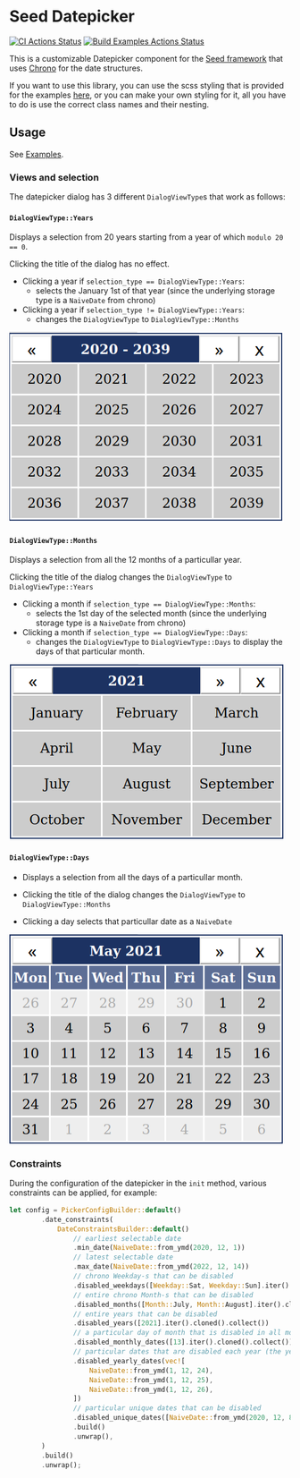 # Seed Datepicker

[![CI Actions Status](https://github.com/tommket/seed-datepicker/workflows/CI/badge.svg)](https://github.com/tommket/seed-datepicker/actions?query=workflow%3ACI)
[![Build Examples Actions Status](https://github.com/tommket/seed-datepicker/workflows/Build%20Examples/badge.svg)](https://github.com/tommket/seed-datepicker/actions?query=workflow%3A%22Build+Examples%22)

This is a customizable Datepicker component for the [Seed framework](https://seed-rs.org/) that uses [Chrono](https://crates.io/crates/chrono) for the date structures.

If you want to use this library, you can use the scss styling that is provided for the examples [here](static/seed-datepicker.scss), or you can make your own styling for it, all you have to do is use the correct class names and their nesting.

## Usage

See [Examples](https://github.com/tommket/seed-datepicker/tree/master/examples).

### Views and selection

The datepicker dialog has 3 different `DialogViewType`s that work as follows:

#### `DialogViewType::Years`

Displays a selection from 20 years starting from a year of which `modulo 20 == 0`.

Clicking the title of the dialog has no effect.

- Clicking a year if `selection_type == DialogViewType::Years`:
  - selects the January 1st of that year (since the underlying storage type is a `NaiveDate` from chrono)
- Clicking a year if `selection_type != DialogViewType::Years`:
  - changes the `DialogViewType` to `DialogViewType::Months`

![Rendered years view](img/view_years.png)

#### `DialogViewType::Months`

Displays a selection from all the 12 months of a particullar year.

Clicking the title of the dialog changes the `DialogViewType` to `DialogViewType::Years`

- Clicking a month if `selection_type == DialogViewType::Months`:
  - selects the 1st day of the selected month (since the underlying storage type is a `NaiveDate` from chrono)
- Clicking a month if `selection_type == DialogViewType::Days`:
  - changes the `DialogViewType` to `DialogViewType::Days` to display the days of that particular month.

![Rendered months view](img/view_months.png)

#### `DialogViewType::Days`

- Displays a selection from all the days of a particullar month.
- Clicking the title of the dialog changes the `DialogViewType` to `DialogViewType::Months`

- Clicking a day selects that particullar date as a `NaiveDate`

![Rendered days view](img/view_days.png)

### Constraints

During the configuration of the datepicker in the `init` method, various constraints can be applied, for example:

```rust
let config = PickerConfigBuilder::default()
        .date_constraints(
            DateConstraintsBuilder::default()
                // earliest selectable date
                .min_date(NaiveDate::from_ymd(2020, 12, 1))
                // latest selectable date
                .max_date(NaiveDate::from_ymd(2022, 12, 14))
                // chrono Weekday-s that can be disabled
                .disabled_weekdays([Weekday::Sat, Weekday::Sun].iter().cloned().collect())
                // entire chrono Month-s that can be disabled
                .disabled_months([Month::July, Month::August].iter().cloned().collect())
                // entire years that can be disabled
                .disabled_years([2021].iter().cloned().collect())
                // a particular day of month that is disabled in all months
                .disabled_monthly_dates([13].iter().cloned().collect())
                // particular dates that are disabled each year (the year number is ignored here)
                .disabled_yearly_dates(vec![
                    NaiveDate::from_ymd(1, 12, 24),
                    NaiveDate::from_ymd(1, 12, 25),
                    NaiveDate::from_ymd(1, 12, 26),
                ])
                // particular unique dates that can be disabled
                .disabled_unique_dates([NaiveDate::from_ymd(2020, 12, 8)].iter().cloned().collect())
                .build()
                .unwrap(),
        )
        .build()
        .unwrap();
```

